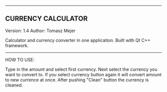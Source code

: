 ------------------
CURRENCY CALCULATOR
------------------

Version: 1.4
Author: Tomasz Mejer

Calculator and currency converter in one application. Built with Qt C++ framework.

-----------------

HOW TO USE:

Type in the amount and select first currency. Next select the currency you want to convert to.
If you select currency button again it will convert amount to new currence at once.
After pushing "Clean" button the currency is cleaned.

